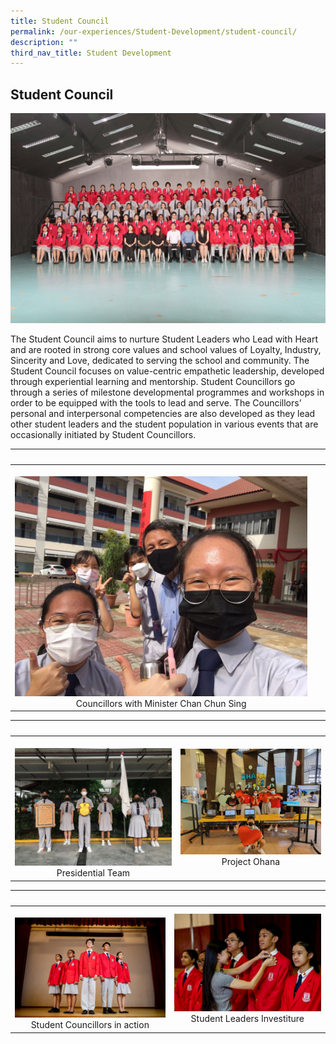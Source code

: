 ```yaml
---
title: Student Council
permalink: /our-experiences/Student-Development/student-council/
description: ""
third_nav_title: Student Development
---
```

## Student Council


![](/images/JSSC1.jpg)


The Student Council aims to nurture Student Leaders who Lead with Heart and are rooted in strong core values and school values of Loyalty, Industry, Sincerity and Love, dedicated to serving the school and community. The Student Council focuses on value-centric empathetic leadership, developed through experiential learning and mentorship. Student Councillors go through a series of milestone developmental programmes and workshops in order to be equipped with the tools to lead and serve. The Councillors’ personal and interpersonal competencies are also developed as they lead other student leaders and the student population in various events that are occasionally initiated by Student Councillors.


|   |   |  
|---|---|  
|  ![](/images/JSSC2.jpg)<center>Councillors with Minister Chan Chun Sing</center> | 


|   |   |  
|---|---|  
| ![](/images/JSSC3.jpg) <center>Presidential Team</center> | ![](/images/JSSC4.jpg) <center>Project Ohana</center> |


|   |   |  
|---|---|  
| ![](/images/JSSC5.jpg) <center>Student Councillors in action</center> | ![](/images/JSSC6.jpg)<center>Student Leaders Investiture</center> |